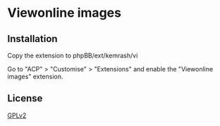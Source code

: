 # Viewonline images

## Installation

Copy the extension to phpBB/ext/kemrash/vi

Go to "ACP" > "Customise" > "Extensions" and enable the "Viewonline images" extension.

## License

[GPLv2](license.txt)
